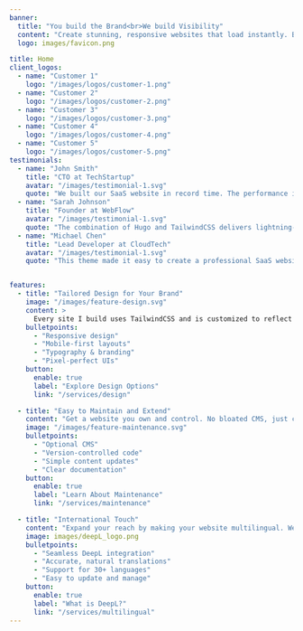 ```yaml
---
banner:
  title: "You build the Brand<br>We build Visibility"
  content: "Create stunning, responsive websites that load instantly. Built with Hugo and TailwindCSS for maximum performance and flexibility. This is the moment to renew your brand with a state-of-the-art website. — Perfect for small businesses, startups, and personal brands."
  logo: images/favicon.png

title: Home
client_logos:
  - name: "Customer 1"
    logo: "/images/logos/customer-1.png"
  - name: "Customer 2"
    logo: "/images/logos/customer-2.png"
  - name: "Customer 3"
    logo: "/images/logos/customer-3.png"
  - name: "Customer 4"
    logo: "/images/logos/customer-4.png"
  - name: "Customer 5"
    logo: "/images/logos/customer-5.png"
testimonials:
  - name: "John Smith"
    title: "CTO at TechStartup"
    avatar: "/images/testimonial-1.svg"
    quote: "We built our SaaS website in record time. The performance is incredible, and our users love the modern, clean design."
  - name: "Sarah Johnson"
    title: "Founder at WebFlow"
    avatar: "/images/testimonial-1.svg"
    quote: "The combination of Hugo and TailwindCSS delivers lightning-fast performance. Our website loads instantly, which has significantly improved our conversion rates."
  - name: "Michael Chen"
    title: "Lead Developer at CloudTech"
    avatar: "/images/testimonial-1.svg"
    quote: "This theme made it easy to create a professional SaaS website. The build times are incredibly fast, and the code is clean and maintainable."


features:
  - title: "Tailored Design for Your Brand"
    image: "/images/feature-design.svg"
    content: >
      Every site I build uses TailwindCSS and is customized to reflect your brand. Clean design, modern UI, and fully responsive layouts.
    bulletpoints:
      - "Responsive design"
      - "Mobile-first layouts"
      - "Typography & branding"
      - "Pixel-perfect UIs"
    button:
      enable: true
      label: "Explore Design Options"
      link: "/services/design"

  - title: "Easy to Maintain and Extend"
    content: "Get a website you own and control. No bloated CMS, just clean code and optional CMS integration if needed (e.g. DecapCMS)."
    image: "/images/feature-maintenance.svg"
    bulletpoints:
      - "Optional CMS"
      - "Version-controlled code"
      - "Simple content updates"
      - "Clear documentation"
    button:
      enable: true
      label: "Learn About Maintenance"
      link: "/services/maintenance"

  - title: "International Touch"
    content: "Expand your reach by making your website multilingual. We integrate DeepL translations for accurate, natural-sounding content in multiple languages, with easy updates as your site grows."
    image: images/deepL_logo.png
    bulletpoints:
      - "Seamless DeepL integration"
      - "Accurate, natural translations"
      - "Support for 30+ languages"
      - "Easy to update and manage"
    button:
      enable: true
      label: "What is DeepL?"
      link: "/services/multilingual"
---
```

